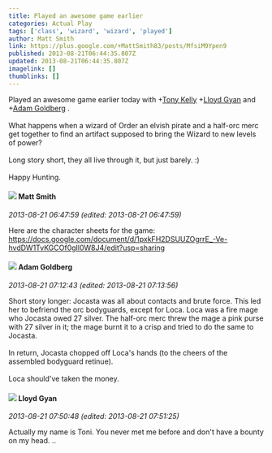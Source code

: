 ```yaml
---
title: Played an awesome game earlier
categories: Actual Play
tags: ['class', 'wizard', 'wizard', 'played']
author: Matt Smith
link: https://plus.google.com/+MattSmith83/posts/MfsiM9Ypen9
published: 2013-08-21T06:44:35.807Z
updated: 2013-08-21T06:44:35.807Z
imagelink: []
thumblinks: []
---
```


Played an awesome game earlier today with <span class="proflinkWrapper"><span class="proflinkPrefix">+</span><a class="proflink" href="https://plus.google.com/100994942638737609022" oid="100994942638737609022">Tony Kelly</a></span> <span class="proflinkWrapper"><span class="proflinkPrefix">+</span><a class="proflink" href="https://plus.google.com/111057665565933585000" oid="111057665565933585000">Lloyd Gyan</a></span> and <span class="proflinkWrapper"><span class="proflinkPrefix">+</span><a class="proflink" href="https://plus.google.com/112980421781835714536" oid="112980421781835714536">Adam Goldberg</a></span> .<br /><br />What happens when a wizard of Order an elvish pirate and a half-orc merc get together to find an artifact supposed to bring the Wizard to new levels of power?<br /><br />Long story short, they all live through it, but just barely. :)<br /><br />Happy Hunting.
<div id='comment z12vh5d5crjptbmnv23wvpqibrubtlunq'>
  <h4><img src='{{site.baseurl}}//images/avatars/114058978089705547111_photo.jpg'> Matt Smith</h4>
      <p><cite>2013-08-21 06:47:59 (edited: 2013-08-21 06:47:59)</cite></p>
        <p>Here are the character sheets for the game:<br /><a href="https://docs.google.com/document/d/1pxkFH2DSUUZOgrrE_-Ve-hvdDW1TvKGCOf0gIl0W8J4/edit?usp=sharing" class="ot-anchor">https://docs.google.com/document/d/1pxkFH2DSUUZOgrrE_-Ve-hvdDW1TvKGCOf0gIl0W8J4/edit?usp=sharing</a></p>
</div>
        

<div id='comment z12vh5d5crjptbmnv23wvpqibrubtlunq'>
  <h4><img src='{{site.baseurl}}//images/avatars/112980421781835714536_photo.jpg'> Adam Goldberg</h4>
      <p><cite>2013-08-21 07:12:43 (edited: 2013-08-21 07:13:56)</cite></p>
        <p>Short story longer: Jocasta was all about contacts and brute force. This led her to befriend the orc bodyguards, except for Loca. Loca was a fire mage who Jocasta owed 27 silver. The half-orc merc threw the mage a pink purse with 27 silver in it; the mage burnt it to a crisp and tried to do the same to Jocasta.<br /><br />In return, Jocasta chopped off Loca&#39;s hands (to the cheers of the assembled bodyguard retinue).<br /><br />Loca should&#39;ve taken the money.</p>
</div>
        

<div id='comment z12vh5d5crjptbmnv23wvpqibrubtlunq'>
  <h4><img src='{{site.baseurl}}//images/avatars/111057665565933585000_photo.jpg'> Lloyd Gyan</h4>
      <p><cite>2013-08-21 07:50:48 (edited: 2013-08-21 07:51:25)</cite></p>
        <p>Actually my name is Toni. You never met me before and don&#39;t have a bounty on my head. ..</p>
</div>
        